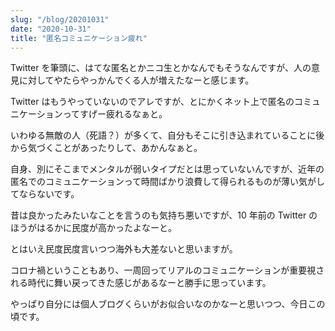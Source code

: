 ```yaml
---
slug: "/blog/20201031"
date: "2020-10-31"
title: "匿名コミュニケーション疲れ"
---
```


Twitter を筆頭に、はてな匿名とかニコ生とかなんでもそうなんですが、人の意見に対してやたらやっかんでくる人が増えたなーと感じます。

Twitter はもうやっていないのでアレですが、とにかくネット上で匿名のコミュニケーションってすげー疲れるなぁと。

いわゆる無敵の人（死語？）が多くて、自分もそこに引き込まれていることに後から気づくことがあったりして、あかんなぁと。

自身、別にそこまでメンタルが弱いタイプだとは思っていないんですが、近年の匿名でのコミュニケーションって時間ばかり浪費して得られるものが薄い気がしてならないです。

昔は良かったみたいなことを言うのも気持ち悪いですが、10 年前の Twitter のほうがはるかに民度が高かったよなーと。

とはいえ民度民度言いつつ海外も大差ないと思いますが。

コロナ禍ということもあり、一周回ってリアルのコミュニケーションが重要視される時代に舞い戻ってきた感じがあるなーと勝手に思っています。

やっぱり自分には個人ブログくらいがお似合いなのかなーと思いつつ、今日この頃です。
